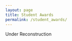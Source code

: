 ```yaml
---
layout: page
title: Student Awards
permalink: /student_awards/
---
```



Under Reconstruction






